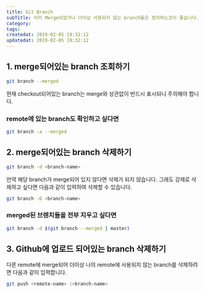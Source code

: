 ```yaml
---
title: Git Branch
subTitle: 이미 Merge되었거나 더이상 사용되지 않는 branch들은 정리하는것이 좋습니다.
category: 
tags: 
createdat: 2019-02-05 19:32:12
updatedat: 2019-02-05 19:32:12
---
```


## 1. merge되어있는 branch 조회하기

```bash
git branch --merged
```

현재 checkout되어있는 branch는 merge와 상관없이  반드시 표시되니 주의해야 
합니다.

### remote에 있는 branch도 확인하고 싶다면

```bash
git branch -a --merged
```

## 2. merge되어있는 branch 삭제하기

```bash
git branch -d <branch-name>
```

만약 해당 branch가 merge되어 있지 않다면 삭제가 되지 않습니다. 그래도 강제로 
삭제하고 싶다면 다음과 같이 입력하여 삭제할 수 있습니다.

```bash
git branch -D <branch-name>
```

### merged된 브렌치들을 전부 지우고 싶다면

```bash
git branch -d $(git branch --merged | master)
```

## 3. Github에 업로드 되어있는 branch 삭제하기

다른 remote에 merge되어 더이상 나의 remote에 사용되지 않는 branch를 삭제하려면 
다음과 같이 입력합니다.

```bash
git push <remote-name> :<branch-name>
```

